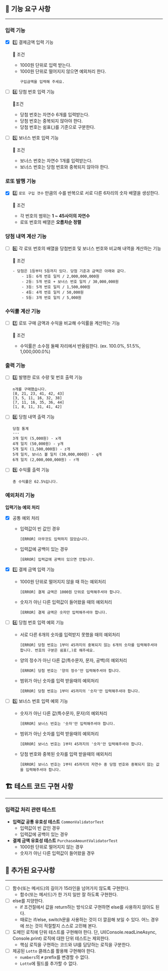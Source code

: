 ## **🚀 기능 요구 사항**

---

### 입력 기능

- [X]  1️⃣ 결제금액 입력 기능

      🚨 조건
    - 1000원 단위로 입력 받는다.
    - 1000원 단위로 떨어지지 않으면 예외처리 한다.
         ```
         구입금액을 입력해 주세요.
         ```


- [ ]  4️⃣ 당첨 번호 입력 기능

    🚨조건 
    - 당첨 번호는 자연수 6개를 입력받는다.
    - 당첨 번호는 중복되지 않아야 한다.
    - 당첨 번호는 쉼표(,)를 기준으로 구분한다.

    

- [ ]  5️⃣ 보너스 번호 입력 기능

    🚨 조건
    - 보너스 번호는 자연수 1개를 입력받는다.
    - 보너스 번호는 당첨 번호와 중복되지 않아야 한다.

### 로또 발행 기능

- [X]  2️⃣ `로또 구입 갯수` 만큼의 수를 반복으로 서로 다른 6자리의 숫자 배열을 생성한다.

    🚨 조건
    - 각 번호의 범위는 **1 ~ 45사이의 자연수**
    - 로또 번호의 배열은 **오름차순 정렬**

### 당첨 내역 계산 기능

- [ ]  6️⃣ 각 로또 번호의 배열을 당첨번호 및 보너스 번호와 비교해 내역을 계산하는 기능

    🚨 조건

       - 당첨은 1등부터 5등까지 있다. 당첨 기준과 금액은 아래와 같다.
           - 1등: 6개 번호 일치 / 2,000,000,000원
           - 2등: 5개 번호 + 보너스 번호 일치 / 30,000,000원
           - 3등: 5개 번호 일치 / 1,500,000원
           - 4등: 4개 번호 일치 / 50,000원
           - 5등: 3개 번호 일치 / 5,000원
       


### 수익률 계산 기능

- [ ]  7️⃣ 로또 구매 금액과 수익을 비교해 수익률을 계산하는 기능

    🚨 조건
    - 수익률은 소수점 둘째 자리에서 반올림한다. (ex. 100.0%, 51.5%, 1,000,000.0%)

### 출력 기능

- [ ]  3️⃣ 발행한 로또 수량 및 번호 출력 기능

   ```
   n개를 구매했습니다.
   [8, 21, 23, 41, 42, 43]
   [3, 5, 11, 16, 32, 38]
   [7, 11, 16, 35, 36, 44]
   [1, 8, 11, 31, 41, 42]
   ```


- [ ]  8️⃣ 당첨 내역 출력 기능

   ```
   당첨 통계
   ---
   3개 일치 (5,000원) - x개
   4개 일치 (50,000원) - y개
   5개 일치 (1,500,000원) - z개
   5개 일치, 보너스 볼 일치 (30,000,000원) - q개
   6개 일치 (2,000,000,000원) - r개
   ```


- [ ]  9️⃣ 수익률 출력 기능

   ```
   총 수익률은 62.5%입니다.
   ```


### 예외처리 기능

**입력기능 예외 처리**
- [X] 공통 예외 처리
   - 입력값이 빈 값인 경우
  
      `[ERROR] 아무것도 입력하지 않았습니다.`

   - 입력값에 공백이 있는 경우

      `[ERROR] 입력값에 공백이 있으면 안됩니다.`

- [X]  1️⃣ 결제 금액 입력 기능
    - 1000원 단위로 떨어지지 않을 때 하는 예외처리

      `[ERROR] 결제 금액은 1000원 단위로 입력해주셔야 합니다.`

    - 숫자가 아닌 다른 입력값이 들어왔을 때의 예외처리

      `[ERROR] 결제 금액은 숫자만 입력해주셔야 합니다.`


- [ ]  4️⃣ 당첨 번호 입력 예외 기능
    - 서로 다른 6개의 숫자를 입력받지 못했을 때의 예외처리

      `[ERROR] 당첨 번호는 1부터 45까지의 중복되지 않는 6개의 숫자를 입력해주셔야 합니다. 번호의 구분은 쉼표(,)로 해주세요.`

    - 양의 정수가 아닌 다른 값(특수문자, 문자, 공백)의 예외처리

      `[ERROR] 당첨 번호는 '양의 정수'만 입력해주셔야 합니다.`

    - 범위가 아닌 숫자를 입력 받을때의 예외처리

      `[ERROR] 당첨 번호는 1부터 45까지의 '숫자'만 입력해주셔야 합니다.`



- [ ]  5️⃣ 보너스 번호 입력 예외 기능
    - 숫자가 아닌 다른 값(특수문자, 문자)의 예외처리

      `[ERROR] 보너스 번호는 '숫자'만 입력해주셔야 합니다.`

    - 범위가 아닌 숫자를 입력 받을때의 예외처리

      `[ERROR] 보너스 번호는 1부터 45까지의 '숫자'만 입력해주셔야 합니다.`

    - 당첨 번호와 중복된 숫자를 입력 받을때의 예외처리

      `[ERROR] 보너스 번호는 1부터 45까지의 자연수 중 당첨 번호와 중복되지 않는 값을 입력해주셔야 합니다.`

## **🏗️ 테스트 코드 구현 사항**

---

### 입력값 처리 관련 테스트

- **입력값 공통 유효성 테스트** `CommonValidatorTest`
   - 입력값이 빈 값인 경우
   - 입력값에 공백이 있는 경우
- **결제 금액 유효성 테스트** `PurchaseAmountValidatorTest`
   - 1000원 단위로 떨어지지 않는 경우
   - 숫자가 아닌 다른 입력값이 들어왔을 경우

## 📢 추가된 요구사항

---

-  [ ] 함수(또는 메서드)의 길이가 15라인을 넘어가지 않도록 구현한다.
    - 함수(또는 메서드)가 한 가지 일만 잘 하도록 구현한다.
-  [ ] else를 지양한다.
    - if 조건절에서 값을 return하는 방식으로 구현하면 else를 사용하지 않아도 된다.
    - 때로는 if/else, switch문을 사용하는 것이 더 깔끔해 보일 수 있다. 어느 경우에 쓰는 것이 적절할지 스스로 고민해 본다.
-  [ ] 도메인 로직에 단위 테스트를 구현해야 한다. 단, UI(Console.readLineAsync, Console.print) 로직에 대한 단위 테스트는 제외한다.
    - 핵심 로직을 구현하는 코드와 UI를 담당하는 로직을 구분한다.
-  [ ] 제공된 `Lotto` 클래스를 활용해 구현해야 한다.
    - `numbers`의 `#` prefix를 변경할 수 없다.
    - `Lotto`에 필드를 추가할 수 없다.

